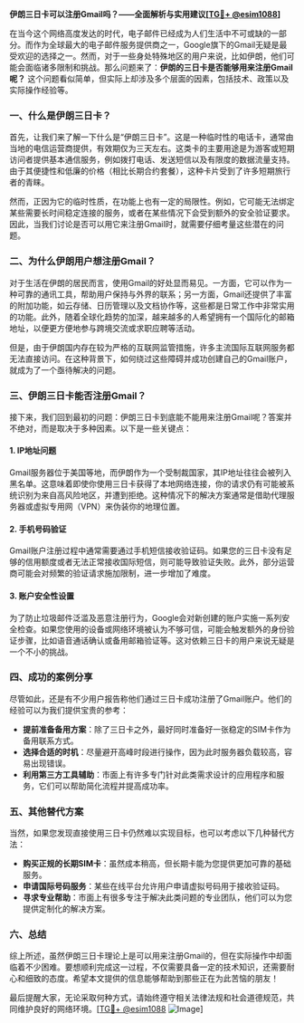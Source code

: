 **伊朗三日卡可以注册Gmail吗？——全面解析与实用建议[[TG💪+ @esim1088](https://t.me/s/esim1088)]**

在当今这个网络高度发达的时代，电子邮件已经成为人们生活中不可或缺的一部分。而作为全球最大的电子邮件服务提供商之一，Google旗下的Gmail无疑是最受欢迎的选择之一。然而，对于一些身处特殊地区的用户来说，比如伊朗，他们可能会面临诸多限制和挑战。那么问题来了：**伊朗的三日卡是否能够用来注册Gmail呢？** 这个问题看似简单，但实际上却涉及多个层面的因素，包括技术、政策以及实际操作经验等。

### 一、什么是伊朗三日卡？

首先，让我们来了解一下什么是“伊朗三日卡”。这是一种临时性的电话卡，通常由当地的电信运营商提供，有效期仅为三天左右。这类卡的主要用途是为游客或短期访问者提供基本通信服务，例如拨打电话、发送短信以及有限度的数据流量支持。由于其便捷性和低廉的价格（相比长期合约套餐），这种卡片受到了许多短期旅行者的青睐。

然而，正因为它的临时性质，在功能上也有一定的局限性。例如，它可能无法绑定某些需要长时间稳定连接的服务，或者在某些情况下会受到额外的安全验证要求。因此，当我们讨论是否可以用它来注册Gmail时，就需要仔细考量这些潜在的问题。

### 二、为什么伊朗用户想注册Gmail？

对于生活在伊朗的居民而言，使用Gmail的好处显而易见。一方面，它可以作为一种可靠的通讯工具，帮助用户保持与外界的联系；另一方面，Gmail还提供了丰富的附加功能，如云存储、日历管理以及文档协作等，这些都是日常工作中非常实用的功能。此外，随着全球化趋势的加深，越来越多的人希望拥有一个国际化的邮箱地址，以便更方便地参与跨境交流或求职应聘等活动。

但是，由于伊朗国内存在较为严格的互联网监管措施，许多主流国际互联网服务都无法直接访问。在这种背景下，如何绕过这些障碍并成功创建自己的Gmail账户，就成为了一个亟待解决的问题。

### 三、伊朗三日卡能否注册Gmail？

接下来，我们回到最初的问题：伊朗三日卡到底能不能用来注册Gmail呢？答案并不绝对，而是取决于多种因素。以下是一些关键点：

#### 1. **IP地址问题**
Gmail服务器位于美国等地，而伊朗作为一个受制裁国家，其IP地址往往会被列入黑名单。这意味着即使你使用三日卡获得了本地网络连接，你的请求仍有可能被系统识别为来自高风险地区，并遭到拒绝。这种情况下的解决方案通常是借助代理服务器或虚拟专用网（VPN）来伪装你的地理位置。

#### 2. **手机号码验证**
Gmail账户注册过程中通常需要通过手机短信接收验证码。如果您的三日卡没有足够的信用额度或者无法正常接收国际短信，则可能导致验证失败。此外，部分运营商可能会对频繁的验证请求施加限制，进一步增加了难度。

#### 3. **账户安全性设置**
为了防止垃圾邮件泛滥及恶意注册行为，Google会对新创建的账户实施一系列安全检查。如果您使用的设备或网络环境被认为不够可信，可能会触发额外的身份验证步骤，比如语音通话确认或备用邮箱验证等。这对依赖三日卡的用户来说无疑是一个不小的挑战。

### 四、成功的案例分享

尽管如此，还是有不少用户报告称他们通过三日卡成功注册了Gmail账户。他们的经验可以为我们提供宝贵的参考：

- **提前准备备用方案**：除了三日卡之外，最好同时准备好一张稳定的SIM卡作为备用联系方式。
- **选择合适的时机**：尽量避开高峰时段进行操作，因为此时服务器负载较高，容易出现错误。
- **利用第三方工具辅助**：市面上有许多专门针对此类需求设计的应用程序和服务，它们可以帮助简化流程并提高成功率。

### 五、其他替代方案

当然，如果您发现直接使用三日卡仍然难以实现目标，也可以考虑以下几种替代方法：

- **购买正规的长期SIM卡**：虽然成本稍高，但长期卡能为您提供更加可靠的基础服务。
- **申请国际号码服务**：某些在线平台允许用户申请虚拟号码用于接收验证码。
- **寻求专业帮助**：市面上有很多专注于解决此类问题的专业团队，他们可以为您提供定制化的解决方案。

### 六、总结

综上所述，虽然伊朗三日卡理论上是可以用来注册Gmail的，但在实际操作中却面临着不少困难。要想顺利完成这一过程，不仅需要具备一定的技术知识，还需要耐心和细致的态度。希望本文提供的信息能够帮助到那些正在为此苦恼的朋友！

最后提醒大家，无论采取何种方式，请始终遵守相关法律法规和社会道德规范，共同维护良好的网络环境。[[TG💪+ @esim1088](https://t.me/s/esim1088) ![Image](https://i.postimg.cc/4NQfJmqS/Snipaste-2025-05-13-00-14-12.png)]